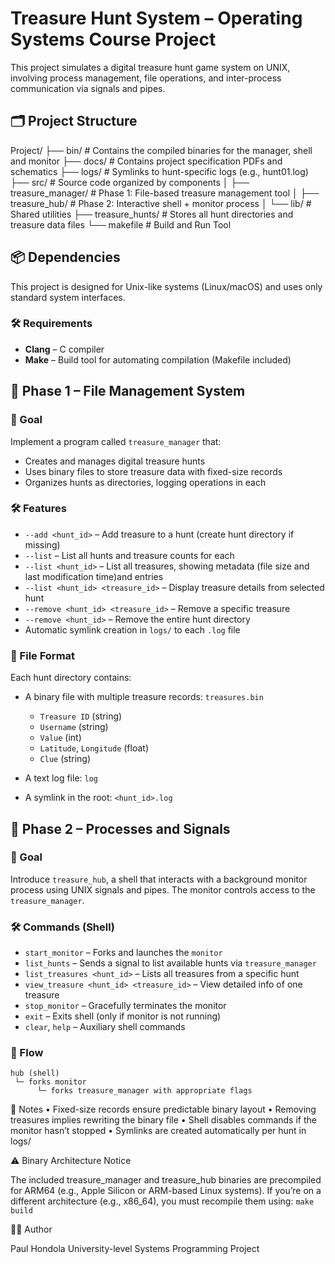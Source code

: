 # Treasure Hunt System – Operating Systems Course Project

This project simulates a digital treasure hunt game system on UNIX, involving process management, file operations, and inter-process communication via signals and pipes.

## 🗂️ Project Structure

Project/
├── bin/ # Contains the compiled binaries for the manager, shell and monitor
├── docs/ # Contains project specification PDFs and schematics
├── logs/ # Symlinks to hunt-specific logs (e.g., hunt01.log)
├── src/ # Source code organized by components
│ ├── treasure_manager/ # Phase 1: File-based treasure management tool
│ ├── treasure_hub/ # Phase 2: Interactive shell + monitor process
│ └── lib/ # Shared utilities
├── treasure_hunts/ # Stores all hunt directories and treasure data files
└── makefile # Build and Run Tool

## 📦 Dependencies

This project is designed for Unix-like systems (Linux/macOS) and uses only standard system interfaces.

### 🛠️ Requirements

- **Clang** – C compiler
- **Make** – Build tool for automating compilation (Makefile included)

## 📌 Phase 1 – File Management System

### 🧩 Goal

Implement a program called `treasure_manager` that:

- Creates and manages digital treasure hunts
- Uses binary files to store treasure data with fixed-size records
- Organizes hunts as directories, logging operations in each

### 🛠️ Features

- `--add <hunt_id>` – Add treasure to a hunt (create hunt directory if missing)
- `--list` – List all hunts and treasure counts for each
- `--list <hunt_id>` – List all treasures, showing metadata (file size and last modification time)and entries
- `--list <hunt_id> <treasure_id>` – Display treasure details from selected hunt
- `--remove <hunt_id> <treasure_id>` – Remove a specific treasure
- `--remove <hunt_id>` – Remove the entire hunt directory
- Automatic symlink creation in `logs/` to each `.log` file

### 📁 File Format

Each hunt directory contains:

- A binary file with multiple treasure records: `treasures.bin`

    - `Treasure ID` (string)
    - `Username` (string)
    - `Value` (int)
    - `Latitude`, `Longitude` (float)
    - `Clue` (string)

- A text log file: `log`
- A symlink in the root: `<hunt_id>.log`

## 📌 Phase 2 – Processes and Signals

### 🧩 Goal

Introduce `treasure_hub`, a shell that interacts with a background monitor process using UNIX signals and pipes. The monitor controls access to the `treasure_manager`.

### 🛠️ Commands (Shell)

- `start_monitor` – Forks and launches the `monitor`
- `list_hunts` – Sends a signal to list available hunts via `treasure_manager`
- `list_treasures <hunt_id>` – Lists all treasures from a specific hunt
- `view_treasure <hunt_id> <treasure_id>` – View detailed info of one treasure
- `stop_monitor` – Gracefully terminates the monitor
- `exit` – Exits shell (only if monitor is not running)
- `clear`, `help` – Auxiliary shell commands

### 🔁 Flow

```text
hub (shell)
 └─ forks monitor
      └─ forks treasure_manager with appropriate flags
```

🧪 Notes
• Fixed-size records ensure predictable binary layout
• Removing treasures implies rewriting the binary file
• Shell disables commands if the monitor hasn’t stopped
• Symlinks are created automatically per hunt in logs/

⚠️ Binary Architecture Notice

The included treasure_manager and treasure_hub binaries are precompiled for ARM64 (e.g., Apple Silicon or ARM-based Linux systems).
If you’re on a different architecture (e.g., x86_64), you must recompile them using: `make build`

👨‍💻 Author

Paul Hondola
University-level Systems Programming Project
